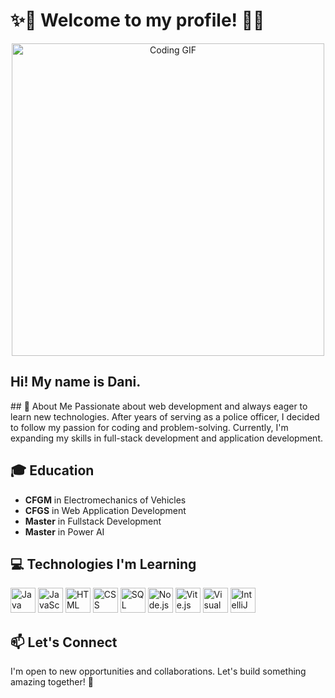 # ✨🚀 Welcome to my profile! 🚀✨  

<p align="center">
  <img src="https://media.giphy.com/media/qgQUggAC3Pfv687qPC/giphy.gif" width="500" alt="Coding GIF">
</p>

<h2> Hi! My name is Dani. </h2>
## 🚀 About Me  
Passionate about web development and always eager to learn new technologies. After years of serving as a police officer, I decided to follow my passion for coding and problem-solving. Currently, I'm expanding my skills in full-stack development and application development.  

## 🎓 Education  
- **CFGM** in Electromechanics of Vehicles  
- **CFGS** in Web Application Development  
- **Master** in Fullstack Development  
- **Master** in Power AI  

## 💻 Technologies I'm Learning  
<p align="left">
  <img src="https://cdn.jsdelivr.net/gh/devicons/devicon/icons/java/java-original.svg" alt="Java" width="40" height="40"/>
  <img src="https://cdn.jsdelivr.net/gh/devicons/devicon/icons/javascript/javascript-original.svg" alt="JavaScript" width="40" height="40"/>
  <img src="https://cdn.jsdelivr.net/gh/devicons/devicon/icons/html5/html5-original.svg" alt="HTML" width="40" height="40"/>
  <img src="https://cdn.jsdelivr.net/gh/devicons/devicon/icons/css3/css3-original.svg" alt="CSS" width="40" height="40"/>
  <img src="https://cdn.jsdelivr.net/gh/devicons/devicon/icons/mysql/mysql-original.svg" alt="SQL" width="40" height="40"/>
  <img src="https://cdn.jsdelivr.net/gh/devicons/devicon/icons/nodejs/nodejs-original.svg" alt="Node.js" width="40" height="40"/>
  <img src="https://cdn.jsdelivr.net/gh/devicons/devicon/icons/vitejs/vitejs-original.svg" alt="Vite.js" width="40" height="40"/>
  <img src="https://cdn.jsdelivr.net/gh/devicons/devicon/icons/vscode/vscode-original.svg" alt="Visual Studio Code" width="40" height="40"/>
  <img src="https://cdn.jsdelivr.net/gh/devicons/devicon/icons/intellij/intellij-original.svg" alt="IntelliJ IDEA" width="40" height="40"/>
</p>

## 📫 Let's Connect  
I'm open to new opportunities and collaborations. Let's build something amazing together! 🚀  
